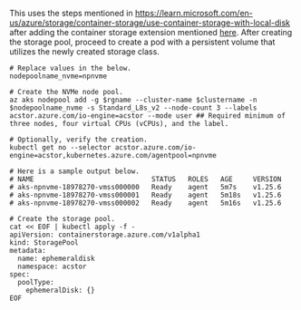 This uses the steps mentioned in https://learn.microsoft.com/en-us/azure/storage/container-storage/use-container-storage-with-local-disk after adding the container storage extension mentioned [here](storagepool-containerstorage_extension-create.md). After creating the storage pool, proceed to create a pod with a persistent volume that utilizes the newly created storage class.

```
# Replace values in the below.
nodepoolname_nvme=npnvme
```

```
# Create the NVMe node pool.
az aks nodepool add -g $rgname --cluster-name $clustername -n $nodepoolname_nvme -s Standard_L8s_v2 --node-count 3 --labels acstor.azure.com/io-engine=acstor --mode user ## Required minimum of three nodes, four virtual CPUs (vCPUs), and the label.

# Optionally, verify the creation.
kubectl get no --selector acstor.azure.com/io-engine=acstor,kubernetes.azure.com/agentpool=npnvme

# Here is a sample output below.
# NAME                             STATUS   ROLES   AGE     VERSION
# aks-npnvme-18978270-vmss000000   Ready    agent   5m7s    v1.25.6
# aks-npnvme-18978270-vmss000001   Ready    agent   5m18s   v1.25.6
# aks-npnvme-18978270-vmss000002   Ready    agent   5m16s   v1.25.6
```

```
# Create the storage pool.
cat << EOF | kubectl apply -f -
apiVersion: containerstorage.azure.com/v1alpha1
kind: StoragePool
metadata:
  name: ephemeraldisk
  namespace: acstor
spec:
  poolType:
    ephemeralDisk: {}
EOF
```
